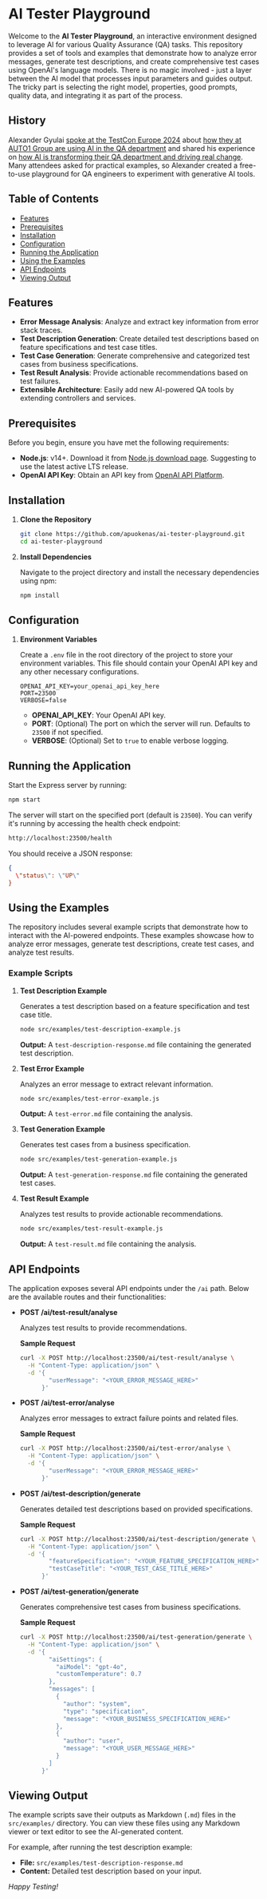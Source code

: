 # AI Tester Playground

Welcome to the **AI Tester Playground**, an interactive environment designed to leverage AI for various Quality Assurance (QA) tasks. This repository provides a set of tools and examples that demonstrate how to analyze error messages, generate test descriptions, and create comprehensive test cases using OpenAI's language models.
There is no magic involved - just a layer between the AI model that processes input parameters and guides output. The tricky part is selecting the right model, properties, good prompts, quality data, and integrating it as part of the process.

## History

Alexander Gyulai [spoke at the TestCon Europe 2024](https://youtu.be/VgD-znzqohM) about [how they at AUTO1 Group are using AI in the QA department](https://www.linkedin.com/posts/alexander-gyulai-7a579424_github-auto1-ossai-tester-playground-activity-7262093228051468288-XJuL) and shared his experience on [how AI is transforming their QA department and driving real change](https://www.linkedin.com/posts/alexander-gyulai-7a579424_ai-qualityassurance-softwaretesting-activity-7254874146893942784-ihfQ). Many attendees asked for practical examples, so Alexander created a free-to-use playground for QA engineers to experiment with generative AI tools.

## Table of Contents

- [Features](#features)
- [Prerequisites](#prerequisites)
- [Installation](#installation)
- [Configuration](#configuration)
- [Running the Application](#running-the-application)
- [Using the Examples](#using-the-examples)
- [API Endpoints](#api-endpoints)
- [Viewing Output](#viewing-output)

## Features

- **Error Message Analysis**: Analyze and extract key information from error stack traces.
- **Test Description Generation**: Create detailed test descriptions based on feature specifications and test case titles.
- **Test Case Generation**: Generate comprehensive and categorized test cases from business specifications.
- **Test Result Analysis**: Provide actionable recommendations based on test failures.
- **Extensible Architecture**: Easily add new AI-powered QA tools by extending controllers and services.

## Prerequisites

Before you begin, ensure you have met the following requirements:

- **Node.js**: v14+. Download it from [Node.js download page](https://nodejs.org/en/download). Suggesting to use the latest active LTS release.
- **OpenAI API Key**: Obtain an API key from [OpenAI API Platform](https://platform.openai.com/settings/organization/api-keys).

## Installation

1. **Clone the Repository**

   ```bash
   git clone https://github.com/apuokenas/ai-tester-playground.git
   cd ai-tester-playground
   ```

2. **Install Dependencies**

   Navigate to the project directory and install the necessary dependencies using npm:

   ```bash
   npm install
   ```

## Configuration

1. **Environment Variables**

   Create a `.env` file in the root directory of the project to store your environment variables. This file should contain your OpenAI API key and any other necessary configurations.

   ```env
   OPENAI_API_KEY=your_openai_api_key_here
   PORT=23500
   VERBOSE=false
   ```

    - **OPENAI_API_KEY**: Your OpenAI API key.
    - **PORT**: (Optional) The port on which the server will run. Defaults to `23500` if not specified.
    - **VERBOSE**: (Optional) Set to `true` to enable verbose logging.

## Running the Application

Start the Express server by running:

```bash
npm start
```

The server will start on the specified port (default is `23500`). You can verify it's running by accessing the health check endpoint:

```bash
http://localhost:23500/health
```

You should receive a JSON response:

```json
{
  \"status\": \"UP\"
}
```

## Using the Examples

The repository includes several example scripts that demonstrate how to interact with the AI-powered endpoints. These examples showcase how to analyze error messages, generate test descriptions, create test cases, and analyze test results.

### Example Scripts

1. **Test Description Example**

   Generates a test description based on a feature specification and test case title.

   ```bash
   node src/examples/test-description-example.js
   ```

   **Output:** A `test-description-response.md` file containing the generated test description.

2. **Test Error Example**

   Analyzes an error message to extract relevant information.

   ```bash
   node src/examples/test-error-example.js
   ```

   **Output:** A `test-error.md` file containing the analysis.

3. **Test Generation Example**

   Generates test cases from a business specification.

   ```bash
   node src/examples/test-generation-example.js
   ```

   **Output:** A `test-generation-response.md` file containing the generated test cases.

4. **Test Result Example**

   Analyzes test results to provide actionable recommendations.

   ```bash
   node src/examples/test-result-example.js
   ```

   **Output:** A `test-result.md` file containing the analysis.

## API Endpoints

The application exposes several API endpoints under the `/ai` path. Below are the available routes and their functionalities:

- **POST /ai/test-result/analyse**

  Analyzes test results to provide recommendations.

  **Sample Request**
   
   ```bash
   curl -X POST http://localhost:23500/ai/test-result/analyse \
     -H "Content-Type: application/json" \
     -d '{
           "userMessage": "<YOUR_ERROR_MESSAGE_HERE>"
         }'
   ```

- **POST /ai/test-error/analyse**

  Analyzes error messages to extract failure points and related files.
  
  **Sample Request**
   
   ```bash
   curl -X POST http://localhost:23500/ai/test-error/analyse \
     -H "Content-Type: application/json" \
     -d '{
           "userMessage": "<YOUR_ERROR_MESSAGE_HERE>"
         }'
   ```

- **POST /ai/test-description/generate**

  Generates detailed test descriptions based on provided specifications.
  
  **Sample Request**
   
   ```bash
   curl -X POST http://localhost:23500/ai/test-description/generate \
     -H "Content-Type: application/json" \
     -d '{
           "featureSpecification": "<YOUR_FEATURE_SPECIFICATION_HERE>",
           "testCaseTitle": "<YOUR_TEST_CASE_TITLE_HERE>"
         }'

   ```

- **POST /ai/test-generation/generate**

  Generates comprehensive test cases from business specifications.

   **Sample Request**
   
   ```bash
   curl -X POST http://localhost:23500/ai/test-generation/generate \
     -H "Content-Type: application/json" \
     -d '{
           "aiSettings": {
             "aiModel": "gpt-4o",
             "customTemperature": 0.7
           },
           "messages": [
             {
               "author": "system",
               "type": "specification",
               "message": "<YOUR_BUSINESS_SPECIFICATION_HERE>"
             },
             {
               "author": "user",
               "message": "<YOUR_USER_MESSAGE_HERE>"
             }
           ]
         }'
   ```

## Viewing Output

The example scripts save their outputs as Markdown (`.md`) files in the `src/examples/` directory. You can view these files using any Markdown viewer or text editor to see the AI-generated content.

For example, after running the test description example:

- **File:** `src/examples/test-description-response.md`
- **Content:** Detailed test description based on your input.


*Happy Testing!*
